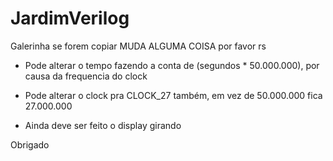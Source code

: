 # JardimVerilog

Galerinha se forem copiar MUDA ALGUMA COISA por favor rs

- Pode alterar o tempo fazendo a conta de (segundos * 50.000.000), por causa da frequencia do clock
- Pode alterar o clock pra CLOCK_27 também, em vez de 50.000.000 fica 27.000.000

- Ainda deve ser feito o display girando

Obrigado

